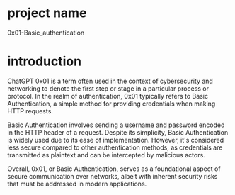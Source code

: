 # project name
0x01-Basic_authentication

# introduction

ChatGPT
0x01 is a term often used in the context of cybersecurity and networking to denote the first step or stage in a particular process or protocol. In the realm of authentication, 0x01 typically refers to Basic Authentication, a simple method for providing credentials when making HTTP requests.

Basic Authentication involves sending a username and password encoded in the HTTP header of a request. Despite its simplicity, Basic Authentication is widely used due to its ease of implementation. However, it's considered less secure compared to other authentication methods, as credentials are transmitted as plaintext and can be intercepted by malicious actors.

Overall, 0x01, or Basic Authentication, serves as a foundational aspect of secure communication over networks, albeit with inherent security risks that must be addressed in modern applications.
